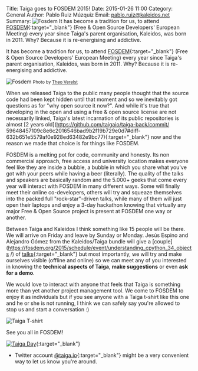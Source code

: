 Title: Taiga goes to FOSDEM 2015!
Date: 2015-01-26 11:00
Category: General
Author: Pablo Ruiz Múzquiz
Email: pablo.ruiz@kaleidos.net
Summary: ![Fosdem](/images/2015-01-26_fosdem2015/fosdem01.jpg) It has become a tradition for us, to attend [FOSDEM](http://fosdem.org){:target="_blank"} (Free & Open Source Developers' European Meeting) every year since Taiga's parent organisation, Kaleidos, was born in 2011. Why? Because it is re-energising and addictive.

It has become a tradition for us, to attend [FOSDEM](http://fosdem.org){:target="_blank"} (Free & Open Source Developers' European Meeting) every year since Taiga's parent organisation, Kaleidos, was born in 2011. Why? Because it is re-energising and addictive.

![Fosdem](/images/2015-01-26_fosdem2015/fosdem01.jpg)
<small>Photo by [Theo Verelst](http://www.theover.org/Diary/ldiary26.html)</small>

When we released Taiga to the public many people thought that the source code had been kept hidden until that moment and so we inevitably got questions as for "why open source it now?". And while it's true that developing in the open and using a free & open source license are not necessarily linked, Taiga's latest incarnation of its public repositories is almost [2 years old](https://github.com/taigaio/taiga-back/commit/
59648457109c8e6c2016546bad9b2f19b729e0d7#diff-632b651e5579af0e928ed63482e9bc77){:target="_blank"} now and the reason we made that choice is for things like FOSDEM.

FOSDEM is a melting pot for code, community and honesty. Its non commercial approach, free access and university location makes everyone feel like they are inside a bubble, a bubble in which you share what you've got with your peers while having a beer (literally). The quality of the talks and speakers are basically random and the 5.000+ geeks that come every year will interact with FOSDEM in many different ways. Some will finally meet their online co-developers, others will try and squeaze themselves into the packed full "rock-star"-driven talks, while many of them will just open their laptops and enjoy a 3-day hackathon knowing that virtually any major Free & Open Source project is present at FOSDEM one way or another.

Between Taiga and Kaleidos I think something like 15 people will be there. We will arrive on Friday and leave by Sunday or Monday. Jesús Espino and Alejandro Gómez from the Kaleidos/Taiga bundle will give a [couple](https://fosdem.org/2015/schedule/event/understanding_cpython_34_objects
/) of [talks](https://fosdem.org/2015/schedule/event/gradual_typing_in_python/){:target="_blank"} but most importantly, we will try and make ourselves visible (offline and online) so we can meet any of you interested in knowing the **technical aspects of Taiga**, **make suggestions** or even **ask for a demo**.

We would love to interact with anyone that feels that Taiga is something more than yet another project management tool. We come to FOSDEM to enjoy it as individuals but if you see anyone with a Taiga t-shirt like this one and he or she is not running, I think we can safely say you're allowed to stop us and start a conversation :)

![Taiga T-shirt](/images/2015-01-26_fosdem2015/fosdem02.jpg)

See you all in FOSDEM!

[![Taiga Day](https://fosdem.org/2015/support/promote/wide.png)](https://fosdem.org){:target="_blank"}

* Twitter account [@taiga.io](https://twitter.com/taigaio){:target="_blank"} might be a very convenient way to let us know
you're around.
